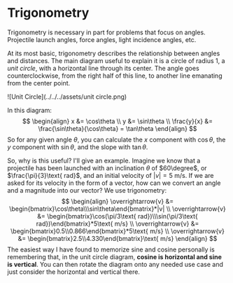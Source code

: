 # Trigonometry

Trigonometry is necessary in part for problems that focus on angles. Projectile launch angles, force angles, light incidence angles, etc.

At its most basic, trigonometry describes the relationship between angles and distances. The main diagram useful to explain it is a circle of radius 1, a *unit circle*, with a horizontal line through its center. The angle goes counterclockwise, from the right half of this line, to another line emanating from the center point.

![Unit Circle](../../../assets/unit circle.png)

In this diagram:
$$
\begin{align}
x &= \cos\theta \\
y &= \sin\theta \\
\frac{y}{x} &= \frac{\sin\theta}{\cos\theta} = \tan\theta
\end{align}
$$
So for any given angle $\theta$, you can calculate the $x$ component with $\cos\theta$, the $y$ component with $\sin\theta$, and the slope with $\tan\theta$.

So, why is this useful? I'll give an example. Imagine we know that a projectile has been launched with an inclination $\theta$ of $60\degree$, or $\frac{\pi}{3}\text{ rad}$, and an initial velocity of $|v| = 5\text{ m/s}$. If we are asked for its velocity in the form of a vector, how can we convert an angle and a magnitude into our vector? We use trigonometry:
$$
\begin{align}
\overrightarrow{v} &= \begin{bmatrix}\cos\theta\\\sin\theta\end{bmatrix}*|v| \\
\overrightarrow{v} &= \begin{bmatrix}\cos(\pi/3\text{ rad})\\\sin(\pi/3\text{ rad})\end{bmatrix}*5\text{ m/s} \\
\overrightarrow{v} &= \begin{bmatrix}0.5\\0.866\end{bmatrix}*5\text{ m/s} \\
\overrightarrow{v} &= \begin{bmatrix}2.5\\4.330\end{bmatrix}\text{ m/s}
\end{align}
$$
The easiest way I have found to memorize sine and cosine personally is remembering that, in the unit circle diagram, **cosine is horizontal and sine is vertical**. You can then rotate the diagram onto any needed use case and just consider the horizontal and vertical there.
